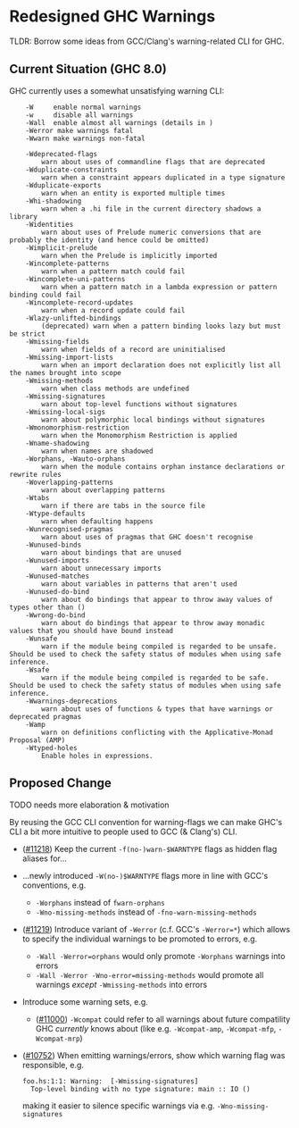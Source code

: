# Redesigned GHC Warnings



TLDR: Borrow some ideas from GCC/Clang's warning-related CLI for GHC.


## Current Situation (GHC 8.0)



GHC currently uses a somewhat unsatisfying warning CLI:


```wiki
    -W     enable normal warnings
    -w     disable all warnings
    -Wall  enable almost all warnings (details in )
    -Werror make warnings fatal
    -Wwarn make warnings non-fatal

    -Wdeprecated-flags
        warn about uses of commandline flags that are deprecated
    -Wduplicate-constraints
        warn when a constraint appears duplicated in a type signature
    -Wduplicate-exports
        warn when an entity is exported multiple times
    -Whi-shadowing
        warn when a .hi file in the current directory shadows a library
    -Widentities
        warn about uses of Prelude numeric conversions that are probably the identity (and hence could be omitted)
    -Wimplicit-prelude
        warn when the Prelude is implicitly imported
    -Wincomplete-patterns
        warn when a pattern match could fail
    -Wincomplete-uni-patterns
        warn when a pattern match in a lambda expression or pattern binding could fail
    -Wincomplete-record-updates
        warn when a record update could fail
    -Wlazy-unlifted-bindings
        (deprecated) warn when a pattern binding looks lazy but must be strict
    -Wmissing-fields
        warn when fields of a record are uninitialised
    -Wmissing-import-lists
        warn when an import declaration does not explicitly list all the names brought into scope
    -Wmissing-methods
        warn when class methods are undefined
    -Wmissing-signatures
        warn about top-level functions without signatures
    -Wmissing-local-sigs
        warn about polymorphic local bindings without signatures
    -Wmonomorphism-restriction
        warn when the Monomorphism Restriction is applied
    -Wname-shadowing
        warn when names are shadowed
    -Worphans, -Wauto-orphans
        warn when the module contains orphan instance declarations or rewrite rules
    -Woverlapping-patterns
        warn about overlapping patterns
    -Wtabs
        warn if there are tabs in the source file
    -Wtype-defaults
        warn when defaulting happens
    -Wunrecognised-pragmas
        warn about uses of pragmas that GHC doesn't recognise
    -Wunused-binds
        warn about bindings that are unused
    -Wunused-imports
        warn about unnecessary imports
    -Wunused-matches
        warn about variables in patterns that aren't used
    -Wunused-do-bind
        warn about do bindings that appear to throw away values of types other than ()
    -Wwrong-do-bind
        warn about do bindings that appear to throw away monadic values that you should have bound instead
    -Wunsafe
        warn if the module being compiled is regarded to be unsafe. Should be used to check the safety status of modules when using safe inference.
    -Wsafe
        warn if the module being compiled is regarded to be safe. Should be used to check the safety status of modules when using safe inference.
    -Wwarnings-deprecations
        warn about uses of functions & types that have warnings or deprecated pragmas
    -Wamp
        warn on definitions conflicting with the Applicative-Monad Proposal (AMP)
    -Wtyped-holes
        Enable holes in expressions.
```

## Proposed Change



TODO needs more elaboration & motivation



By reusing the GCC CLI convention for warning-flags we can make GHC's CLI a bit more intuitive to people used to GCC (& Clang's) CLI.


- ([\#11218](https://gitlab.staging.haskell.org/ghc/ghc/issues/11218)) Keep the current `-f(no-)warn-$WARNTYPE` flags as hidden flag aliases for...
- ...newly introduced `-W(no-)$WARNTYPE` flags more in line with GCC's conventions, e.g.

  - `-Worphans` instead of `fwarn-orphans`
  - `-Wno-missing-methods` instead of `-fno-warn-missing-methods`

- ([\#11219](https://gitlab.staging.haskell.org/ghc/ghc/issues/11219)) Introduce variant of `-Werror` (c.f. GCC's `-Werror=*`) which allows to specify the individual warnings to be promoted to errors, e.g.

  - `-Wall -Werror=orphans` would only promote `-Worphans` warnings into errors
  - `-Wall -Werror -Wno-error=missing-methods` would promote all warnings *except* `-Wmissing-methods` into errors

- Introduce some warning sets, e.g.

  - ([\#11000](https://gitlab.staging.haskell.org/ghc/ghc/issues/11000)) `-Wcompat` could refer to all warnings about future compatility GHC *currently* knows about (like e.g. `-Wcompat-amp`, `-Wcompat-mfp`, `-Wcompat-mrp`)

- ([\#10752](https://gitlab.staging.haskell.org/ghc/ghc/issues/10752)) When emitting warnings/errors, show which warning flag was responsible,
  e.g.

  ```wiki
  foo.hs:1:1: Warning:  [-Wmissing-signatures]
    Top-level binding with no type signature: main :: IO ()
  ```

  making it easier to silence specific warnings via e.g. `-Wno-missing-signatures`
